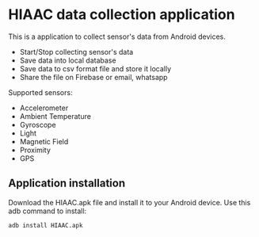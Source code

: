 # HIAAC data collection application

This is a application to collect sensor's data from Android devices.

- Start/Stop collecting sensor's data
- Save data into local database
- Save data to csv format file and store it locally
- Share the file on Firebase or email, whatsapp

Supported sensors:

- Accelerometer
- Ambient Temperature
- Gyroscope
- Light
- Magnetic Field
- Proximity
- GPS


## Application installation

Download the HIAAC.apk file and install it to your Android device.
Use this adb command to install:
```
adb install HIAAC.apk
```
